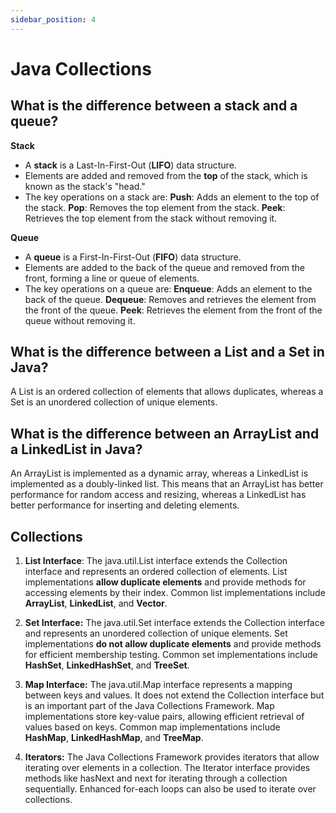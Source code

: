 ```yaml
---
sidebar_position: 4
---
```


# Java Collections

## What is the difference between a stack and a queue?
**Stack**
- A **stack** is a Last-In-First-Out (**LIFO**) data structure.
- Elements are added and removed from the **top** of the stack, which is known as the stack's "head."
- The key operations on a stack are:
  **Push**: Adds an element to the top of the stack.
  **Pop**: Removes the top element from the stack.
  **Peek**: Retrieves the top element from the stack without removing it.

**Queue**
- A **queue** is a First-In-First-Out (**FIFO**) data structure.
- Elements are added to the back of the queue and removed from the front, forming a line or queue of elements.
- The key operations on a queue are:
  **Enqueue**: Adds an element to the back of the queue.
  **Dequeue**: Removes and retrieves the element from the front of the queue.
  **Peek**: Retrieves the element from the front of the queue without removing it.
## What is the difference between a List and a Set in Java?
A List is an ordered collection of elements that allows duplicates, whereas a Set is an unordered collection of unique elements.
## What is the difference between an ArrayList and a LinkedList in Java?
An ArrayList is implemented as a dynamic array, whereas a LinkedList is implemented as a doubly-linked list. This means that an ArrayList has better performance for random access and resizing, whereas a LinkedList has better performance for inserting and deleting elements.
## Collections
1. **List Interface**:
The java.util.List interface extends the Collection interface and represents an ordered collection of elements. 
List implementations **allow duplicate elements** and provide methods for accessing elements by their index. 
Common list implementations include **ArrayList**, **LinkedList**, and **Vector**.

2. **Set Interface:**
The java.util.Set interface extends the Collection interface and represents an unordered collection of unique elements. 
Set implementations **do not allow duplicate elements** and provide methods for efficient membership testing. 
Common set implementations include **HashSet**, **LinkedHashSet**, and **TreeSet**.

3. **Map Interface:**
The java.util.Map interface represents a mapping between keys and values. 
It does not extend the Collection interface but is an important part of the Java Collections Framework. Map implementations store key-value pairs, allowing efficient retrieval of values based on keys. 
Common map implementations include **HashMap**, **LinkedHashMap**, and **TreeMap**.

4. **Iterators:**
The Java Collections Framework provides iterators that allow iterating over elements in a collection. The Iterator interface provides methods like hasNext and next for iterating through a collection sequentially. Enhanced for-each loops can also be used to iterate over collections.
